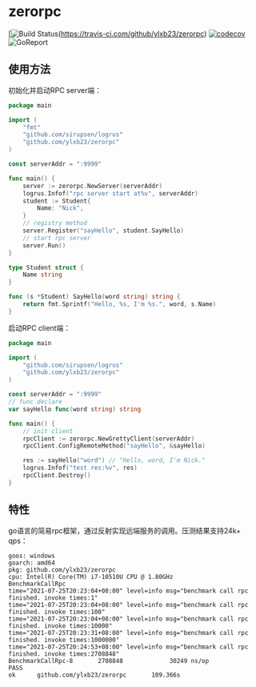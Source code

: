# zerorpc 

[![Build Status](https://travis-ci.com/ylxb23/zerorpc.svg?branch=main)(https://travis-ci.com/github/ylxb23/zerorpc)
[![codecov](https://codecov.io/gh/ylxb23/zerorpc/branch/main/graph/badge.svg)](https://codecov.io/gh/ylxb23/zerorpc)
![GoReport](https://goreportcard.com/badge/github.com/ylxb23/zerorpc)


## 使用方法
初始化并启动RPC server端：
```go
package main

import (
    "fmt"
    "github.com/sirupsen/logrus"
    "github.com/ylxb23/zerorpc"
)

const serverAddr = ":9999"

func main() {
    server := zerorpc.NewServer(serverAddr)
	logrus.Infof("rpc server start at%v", serverAddr)
	student := Student{
		Name: "Nick",
	}
	// registry method
	server.Register("sayHello", student.SayHello)
	// start rpc server
	server.Run()
}

type Student struct {
	Name string
}

func (s *Student) SayHello(word string) string {
	return fmt.Sprintf("Hello, %s, I'm %s.", word, s.Name)
}
```

启动RPC client端：
```go
package main

import (
    "github.com/sirupsen/logrus"
    "github.com/ylxb23/zerorpc"
)

const serverAddr = ":9999"
// func declare
var sayHello func(word string) string

func main() {
	// init client
	rpcClient := zerorpc.NewGrettyClient(serverAddr)
	rpcClient.ConfigRemoteMethod("sayHello", &sayHello)

	res := sayHello("word") // "Hello, word, I'm Nick."
	logrus.Infof("test res:%v", res)
	rpcClient.Destroy()
}
```

## 特性
go语言的简易rpc框架，通过反射实现远端服务的调用。压测结果支持24k+ qps：
```text
goos: windows
goarch: amd64
pkg: github.com/ylxb23/zerorpc
cpu: Intel(R) Core(TM) i7-10510U CPU @ 1.80GHz
BenchmarkCallRpc
time="2021-07-25T20:23:04+08:00" level=info msg="benchmark call rpc finished. invoke times:1"
time="2021-07-25T20:23:04+08:00" level=info msg="benchmark call rpc finished. invoke times:100"
time="2021-07-25T20:23:04+08:00" level=info msg="benchmark call rpc finished. invoke times:10000"
time="2021-07-25T20:23:31+08:00" level=info msg="benchmark call rpc finished. invoke times:1000000"
time="2021-07-25T20:24:53+08:00" level=info msg="benchmark call rpc finished. invoke times:2708848"
BenchmarkCallRpc-8       2708848             30249 ns/op
PASS
ok      github.com/ylxb23/zerorpc       109.366s
```
